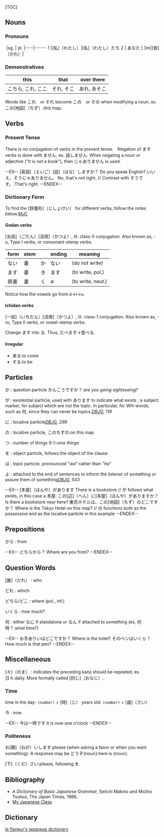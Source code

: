 [TOC]

## Nouns

### Pronouns

&nbsp;|sg. | pl.
  |----|------
1 |[私]（わたし）|[私]（わたし）たち
2 | あなた |
3m|[彼]（かれ）|

### Demonstratives

this | that | over there
-----|------|------------
こちら, これ, ここ| それ, そこ | あれ, あそこ

Words like これ　or それ become この　or その when modifying a noun, ex. この[地図]（ちず）:this map.

## Verbs

### Present Tense

There is no conjugation of verbs in the present tense.　Negation of ます verbs is done with ません, ex. 話しません. When negating a noun or adjective ("It is not a book"), then じゃありません is used.

--EX--
[英語]（えいご）[話]（はな）しますか？
Do you speak English?
いいえ、そうじゃありません。
No, that's not right. // Contrast with そうです。:That's right.
--ENDEX--

### Dictionary Form

To find the [辞書形]（じしょけい） for different verbs, follow the notes below.<cite>[MJC](#MJC)</cite>

#### Godan verbs

[五段]（ごだん）[活用]（かつよ）, lit. class-5 conjugation. Also known as, _-u_, Type I verbs, or consonant-stemp verbs.

form | stem |   | ending | meaning
-----|------|---|--------|----------
ない  | 書   | か | ない | (do not write)
ます  | 書   | き | ます | (to write, pol.)
辞書  | 書   | く | ∅   | (to write, neut.)

Notice how the vowels go from *a*→*i*→*u*.

#### Ichidan verbs

[一段]（いちだん）[活用]（かつよ）, lit. class-1 conjugation. Also known as, _-ru_, Type II verbs, or vowel-stemp verbs.

Change ます into る. Thus, たべます→食べる.

#### Irregular

* 来る:to come
* する:to be

## Particles

か
: question particle
かんこうですか？:_are you going sightseeing?_

が
: existential particle, used with あります to indicate what exists
: a subject marker, for subject which are not the topic. In particular, for WH-words, such as 何, since they can never be topics.<cite>[DBJG](#DBJG), 119</cite>

に
: locative particle<cite>[DBJG](#DBJG), 299</cite>

の
: locative particle, このちずの:on this map

つ
: number of things
9つ:_nine things_

を
: object particle, follows the object of the clause

は
: topic particle, pronounced "_wa_" rather than "_ha_"

よ
: attached to the end of sentences to inform the listener of something or assure them of something<cite>[DBJG](#DBJG), 543</cite>

--EX--
[本屋]（ほんや）があります
There is a bookstore // が follows what exists, in this case a 本屋.
この[辺]（へん）に[本屋]（ほんや）がありますか？
Is there a bookstore near here?
東京ホテルは、この[地図]（ちず）のどこですか？
Where is the Tokyo Hotel on this map? // の functions both as the possessive and as the locative particle in this example
--ENDEX--

## Prepositions

から
: from

--EX--
どちらから？
Where are you from?
--ENDEX--

## Question Words
  
[誰]（だれ）
: who

どれ
: which

どちら/どこ
: where (pol., inf.)

いくら
: how much?

何
: either なに if standalone or なん if attached to something (ex, 何時？:what time?)

--EX--
お手ありいはどこですか？
Where is the toilet?
そのペンはいくら？
How much is that pen?
--ENDEX--

## Miscellaneous

[々]（のま）
: indicates the preceding kanji should be repeated, ex. 日々:daily. More formally called [同じ]（おなじ）. 

### Time

time in the day: `(number)` + [時]（じ）
years old: `(number)` + [歳]（さい）

今
: now

--EX--
今は一時です
It is now one o'clock
--ENDEX--

### Politeness

お[願]（ねが）いします:please (when asking a faovr or when you want something). A response may be どうぞ{noun}:here is {noun}.

[下]（くだ）さい:please, following を.

## Bibliography
* <source id="DBJG">_A Dictionary of Basic Japanese Grammar_, Seiichi Makino and Michio Tsutsui, The Japan Times, 1986.</source>
* <soucre id="MJC">[My Japanese Class](https://myjapaneseclass.wordpress.com)</source>

## Dictionary
[le flaneur's japanese dictionary](japanese/dict)